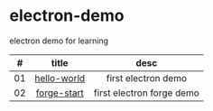 # electron-demo
electron demo for learning

|#|title|desc|
|:-:|:-:|:-:|
|01|[hello-world](https://github.com/CloneableX/electron-demo/tree/master/hello-world)|first electron demo|
|02|[forge-start](https://github.com/CloneableX/electron-demo/tree/master/hello-world)|first electron forge demo|